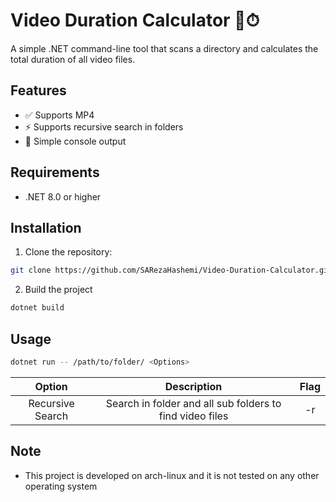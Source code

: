 # Video Duration Calculator 🎥⏱

A simple .NET command-line tool that scans a directory and calculates the total duration of all video files.

## Features
- ✅ Supports MP4
- ⚡ Supports recursive search in folders 
- 📝 Simple console output

## Requirements
- .NET 8.0 or higher

## Installation
1. Clone the repository:
```bash
git clone https://github.com/SARezaHashemi/Video-Duration-Calculator.git
```
2. Build the project
```bash
dotnet build
```

## Usage
```bash
dotnet run -- /path/to/folder/ <Options>
```
|Option|Description|Flag|
|:-----:|:--------:|:--:|
|Recursive Search| Search in folder and all sub folders to find video files| -r |


## Note
- This project is developed on arch-linux and it is not tested on any other operating system

